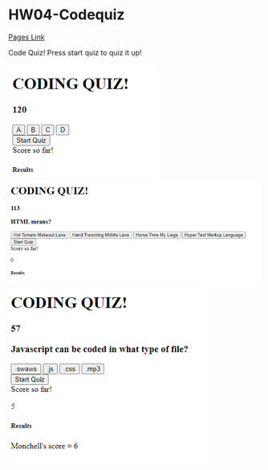 # HW04-Codequiz

<a href="https://average-android.github.io/HW04-Codequiz/">Pages Link</a>

Code Quiz! Press start quiz to quiz it up!

<img src="assets/images/Capture.PNG">
<img src="assets/images/Capture2.PNG">
<img src="assets/images/Capture3.PNG">
